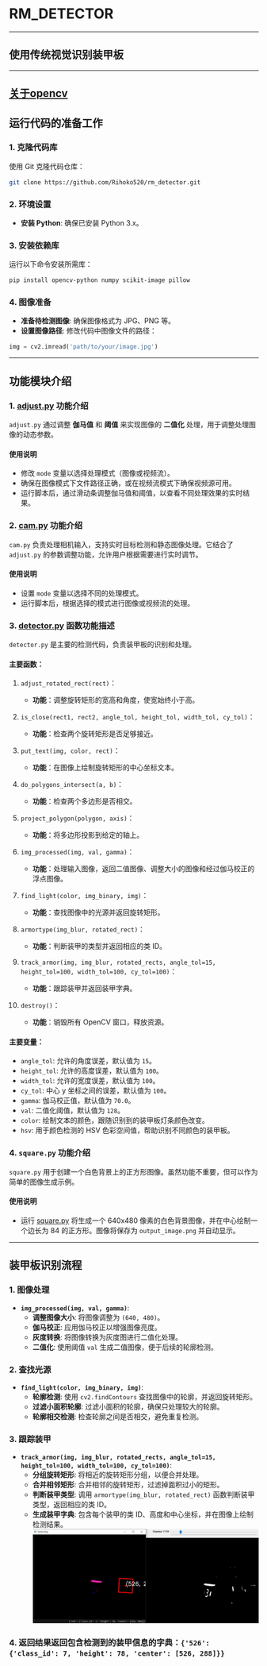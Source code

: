 # RM_DETECTOR

---

## 使用传统视觉识别装甲板
---
[关于opencv](tutorial.md)
---

## 运行代码的准备工作

### 1. 克隆代码库
使用 Git 克隆代码仓库：
```bash
git clone https://github.com/Rihoko520/rm_detector.git
```

### 2. 环境设置
- **安装 Python**: 确保已安装 Python 3.x。

### 3. 安装依赖库
运行以下命令安装所需库：
```bash
pip install opencv-python numpy scikit-image pillow
```

### 4. 图像准备
- **准备待检测图像**: 确保图像格式为 JPG、PNG 等。
- **设置图像路径**: 修改代码中图像文件的路径：
```python
img = cv2.imread('path/to/your/image.jpg')
```

---

## 功能模块介绍

### 1. [adjust.py](src/adjust.py) 功能介绍
`adjust.py` 通过调整 **伽马值** 和 **阈值** 来实现图像的 **二值化** 处理，用于调整处理图像的动态参数。

#### 使用说明
- 修改 `mode` 变量以选择处理模式（图像或视频流）。
- 确保在图像模式下文件路径正确，或在视频流模式下确保视频源可用。
- 运行脚本后，通过滑动条调整伽马值和阈值，以查看不同处理效果的实时结果。

### 2. [cam.py](src/cam.py) 功能介绍
`cam.py` 负责处理相机输入，支持实时目标检测和静态图像处理。它结合了 `adjust.py` 的参数调整功能，允许用户根据需要进行实时调节。

#### 使用说明
- 设置 `mode` 变量以选择不同的处理模式。
- 运行脚本后，根据选择的模式进行图像或视频流的处理。

### 3. [detector.py](src/detector.py) 函数功能描述
`detector.py` 是主要的检测代码，负责装甲板的识别和处理。

#### 主要函数：
1. `adjust_rotated_rect(rect)`：
   - **功能**：调整旋转矩形的宽高和角度，使宽始终小于高。

2. `is_close(rect1, rect2, angle_tol, height_tol, width_tol, cy_tol)`：
   - **功能**：检查两个旋转矩形是否足够接近。

3. `put_text(img, color, rect)`：
   - **功能**：在图像上绘制旋转矩形的中心坐标文本。

4. `do_polygons_intersect(a, b)`：
   - **功能**：检查两个多边形是否相交。

5. `project_polygon(polygon, axis)`：
   - **功能**：将多边形投影到给定的轴上。

6. `img_processed(img, val, gamma)`：
   - **功能**：处理输入图像，返回二值图像、调整大小的图像和经过伽马校正的浮点图像。

7. `find_light(color, img_binary, img)`：
   - **功能**：查找图像中的光源并返回旋转矩形。

8. `armortype(img_blur, rotated_rect)`：
   - **功能**：判断装甲的类型并返回相应的类 ID。

9. `track_armor(img, img_blur, rotated_rects, angle_tol=15, height_tol=100, width_tol=100, cy_tol=100)`：
   - **功能**：跟踪装甲并返回装甲字典。

10. `destroy()`：
    - **功能**：销毁所有 OpenCV 窗口，释放资源。

#### 主要变量：
- `angle_tol`: 允许的角度误差，默认值为 `15`。
- `height_tol`: 允许的高度误差，默认值为 `100`。
- `width_tol`: 允许的宽度误差，默认值为 `100`。
- `cy_tol`: 中心 y 坐标之间的误差，默认值为 `100`。
- `gamma`: 伽马校正值，默认值为 `70.0`。
- `val`: 二值化阈值，默认值为 `128`。
- `color`: 绘制文本的颜色，跟随识别到的装甲板灯条颜色改变。
- `hsv`: 用于颜色检测的 HSV 色彩空间值，帮助识别不同颜色的装甲板。

### 4. `square.py` 功能介绍
`square.py` 用于创建一个白色背景上的正方形图像。虽然功能不重要，但可以作为简单的图像生成示例。

#### 使用说明
- 运行 [square.py](src/square.py) 将生成一个 640x480 像素的白色背景图像，并在中心绘制一个边长为 84 的正方形。图像将保存为 `output_image.png` 并自动显示。

---

## 装甲板识别流程

### 1. 图像处理
- **`img_processed(img, val, gamma)`**:
  - **调整图像大小**: 将图像调整为 `(640, 480)`。
  - **伽马校正**: 应用伽马校正以增强图像亮度。
  - **灰度转换**: 将图像转换为灰度图进行二值化处理。
  - **二值化**: 使用阈值 `val` 生成二值图像，便于后续的轮廓检测。

### 2. 查找光源
- **`find_light(color, img_binary, img)`**:
  - **轮廓检测**: 使用 `cv2.findContours` 查找图像中的轮廓，并返回旋转矩形。
  - **过滤小面积轮廓**: 过滤小面积的轮廓，确保只处理较大的轮廓。
  - **轮廓相交检测**: 检查轮廓之间是否相交，避免重复检测。

### 3. 跟踪装甲
- **`track_armor(img, img_blur, rotated_rects, angle_tol=15, height_tol=100, width_tol=100, cy_tol=100)`**:
  - **分组旋转矩形**: 将相近的旋转矩形分组，以便合并处理。
  - **合并相邻矩形**: 合并相邻的旋转矩形，过滤掉面积过小的矩形。
  - **判断装甲类型**: 调用 `armortype(img_blur, rotated_rect)` 函数判断装甲类型，返回相应的类 ID。
  - **生成装甲字典**: 包含每个装甲的类 ID、高度和中心坐标，并在图像上绘制检测结果。
![detect_armor](/photo/detect.jpg) 
### 4. 返回结果返回包含检测到的装甲信息的字典：```{'526': {'class_id': 7, 'height': 78, 'center': [526, 288]}}```
